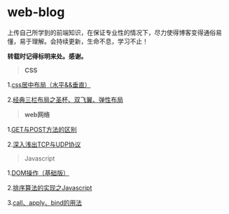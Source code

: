 # web-blog

上传自己所学到的前端知识，在保证专业性的情况下，尽力使得博客变得通俗易懂，易于理解。会持续更新，生命不息，学习不止！

**转载时记得标明来处。感谢。**

> **CSS**

1.[css居中布局（水平&&垂直）](https://github.com/xushuosean/web-blog/blob/master/css/CSS布局之居中.md)

2.[经典三栏布局之圣杯、双飞翼、弹性布局](https://github.com/xushuosean/web-blog/blob/master/css/经典三栏布局之圣杯、双飞翼、弹性布局.md)

> **web网络**

1.[GET与POST方法的区别](https://github.com/xushuosean/web-blog/blob/master/web网络/get与post两种请求方法的区别.md)

2.[深入浅出TCP与UDP协议](https://github.com/xushuosean/web-blog/blob/master/web网络/深入浅出TCP与UDP协议.md)

> Javascript

1.[DOM操作（基础版）](https://github.com/xushuosean/web-blog/blob/master/js/DOM操作（基础版）.md)

2.[排序算法的实现之Javascript](https://github.com/xushuosean/web-blog/blob/master/js/排序算法的实现之Javascript.md)

3.[call、apply、bind的用法](https://github.com/xushuosean/web-blog/blob/master/js/call、apply、bind的用法.md)

